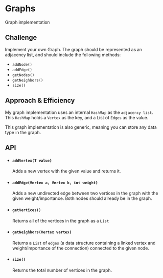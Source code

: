 # Graphs
Graph implementation

## Challenge
<!-- Description of the challenge -->
Implement your own Graph. The graph should be represented as an adjacency list, and should include the following methods:
* `addNode()`
* `addEdge()`
* `getNodes()`
* `getNeighbors()`
* `size()`

## Approach & Efficiency
<!-- What approach did you take? Why? What is the Big O space/time for this approach? -->
My graph implementation uses an internal `HashMap` as the `adjacency list`. This `HashMap` holds a `Vertex` as the key, and a List of `Edges` as the value.

This graph implementation is also generic, meaning you can store any data type in the graph.


## API
<!-- Description of each method publicly available in your Graph -->
* #### `addVertex(T value)`
  Adds a new vertex with the given value and returns it.

* #### `addEdge(Vertex a, Vertex b, int weight)`
  Adds a new undirected edge between two vertices in the graph with the given weight/importance. Both nodes should already be in the graph.

* #### `getVertices()`
  Returns all of the vertices in the graph as a `List`

* #### `getNeighbors(Vertex vertex)`
  Returns a `List` of `edges` (a data structure containing a linked vertex and weight/importance of the connection) connected to the given node.

* #### `size()`
  Returns the total number of vertices in the graph.
